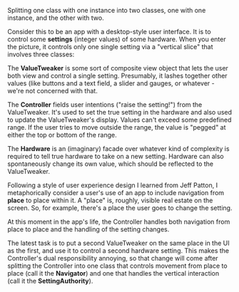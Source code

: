 Splitting one class with one instance into two classes, one
with one instance, and the other with two.

Consider this to be an app with a desktop-style user
interface. It is to control some **settings** (integer values)
of some hardware. When you enter the picture, it controls
only one single setting via a "vertical slice" that involves
three classes:

The **ValueTweaker** is some sort of composite view object
that lets the user both view and control a single
setting. Presumably, it lashes together other values (like
buttons and a text field, a slider and gauges, or whatever -
we're not concerned with that.

The **Controller** fields user intentions ("raise the
setting!") from the ValueTweaker. It's used to set the true
setting in the hardware and also used to update the
ValueTweaker's display. Values can't exceed some predefined
range. If the user tries to move outside the range, the
value is "pegged" at either the top or bottom of the range.

The **Hardware** is an (imaginary) facade over whatever kind
of complexity is required to tell true hardware to take on a
new setting. Hardware can also spontaneously change its own
value, which should be reflected to the ValueTweaker. 


Following a style of user experience design I learned from
Jeff Patton, I metaphorically consider a user's use of an
app to include navigation from **place** to place within it. A
"place" is, roughly, visible real estate on the screen. So,
for example, there's a place the user goes to change the
setting. 

At this moment in the app's life, the Controller handles
both navigation from place to place and the handling of the
setting changes. 

The latest task is to put a second ValueTweaker on the same
place in the UI as the first, and use it to control a second
hardware setting. This makes the Controller's dual
responsibility annoying, so that change will come after
splitting the Controller into one class that controls
movement from place to place (call it the **Navigator**) and one
that handles the vertical interaction (call it the
**SettingAuthority**). 
